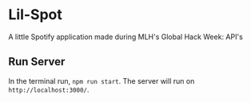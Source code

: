 # Lil-Spot

A little Spotify application made during MLH's Global Hack Week: API's

## Run Server

In the terminal run, `npm run start`. The server will run on
`http://localhost:3000/`.
